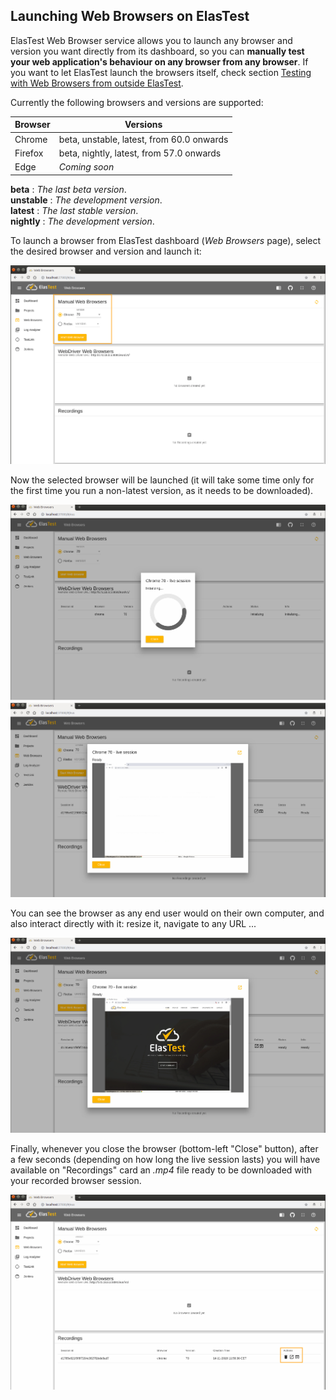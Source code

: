 <div class="range range-xs-left">
<div class="cell-xs-10 cell-lg-6 text-md-left inset-md-right-80 cell-lg-push-1 offset-top-50 offset-lg-top-0">
<h2 id="content" class="h1">Launching Web Browsers on ElasTest</h2>
<div class="offset-top-30 offset-md-top-30">
</div>
</div>
</div>

<p>
ElasTest Web Browser service allows you to launch any browser and version you want directly from its dashboard, so you can <strong>manually test your web application's behaviour on any browser from any browser</strong>. If you want to let ElasTest launch the browsers itself, check section <a href="/docs/web-browsers/outside-testing/">Testing with Web Browsers from outside ElasTest</a>.
</p>

<p>
Currently the following browsers and versions are supported:
</p>

|Browser|Versions|
|-------|-------|
|Chrome|beta, unstable, latest, from 60.0 onwards|
|Firefox|beta, nightly, latest, from 57.0 onwards|
|Edge|_Coming soon_|

**beta** : _The last beta version_. <br>
**unstable** : _The development version_.<br>
**latest** : _The last stable version_.<br>
**nightly** : _The development version_.

<p>
To launch a browser from ElasTest dashboard (<i>Web Browsers</i> page), select the desired browser and version and launch it:
</p>

<div class="docs-gallery inline-block">
    <a data-fancybox="gallery-1" href="/docs/web-browsers/images/manual/launch_chrome.png"><img class="img-responsive img-wellcome" src="/docs/web-browsers/images/manual/launch_chrome.png"/></a>
</div>

Now the selected browser will be launched (it will take some time only for the first time you run a non-latest version, as it needs to be downloaded).

<div class="docs-gallery inline-block">
    <a data-fancybox="gallery-1" href="/docs/web-browsers/images/manual/loading.png"><img class="img-responsive img-wellcome" src="/docs/web-browsers/images/manual/loading.png"/></a>
    <a data-fancybox="gallery-1" href="/docs/web-browsers/images/manual/loaded.png"><img class="img-responsive img-wellcome" src="/docs/web-browsers/images/manual/loaded.png"/></a>
</div>

You can see the browser as any end user would on their own computer, and also interact directly with it: resize it, navigate to any URL ...

<div class="docs-gallery inline-block">
    <a data-fancybox="gallery-1" href="/docs/web-browsers/images/manual/elastest.png"><img class="img-responsive img-wellcome" src="/docs/web-browsers/images/manual/elastest.png"/></a>
</div>

Finally, whenever you close the browser (bottom-left "Close" button), after a few seconds (depending on how long the live session lasts) you will have available on "Recordings" card an _.mp4_ file ready to be downloaded with your recorded browser session.

<div class="docs-gallery inline-block">
    <a data-fancybox="gallery-1" href="/docs/web-browsers/images/manual/recordings.png"><img class="img-responsive img-wellcome" src="/docs/web-browsers/images/manual/recordings.png"/></a>
</div>

<script src="//code.jquery.com/jquery-3.2.1.min.js"></script>
<link rel="stylesheet" href="https://cdnjs.cloudflare.com/ajax/libs/fancybox/3.2.5/jquery.fancybox.min.css" />
<script src="https://cdnjs.cloudflare.com/ajax/libs/fancybox/3.2.5/jquery.fancybox.min.js"></script>

<script>
var galleries = $('div.docs-gallery');
for (var i = 1; i <= galleries.length; i++) {
    $().fancybox({
    selector : '[data-fancybox="gallery-' + i + '"]',
    infobar : true,
    arrows : false,
    loop: false,
    protect: true,
    transitionEffect: 'slide',
    buttons : [
        'close'
    ],
    clickOutside : 'close',
    clickSlide   : 'close',
  });
}
</script>